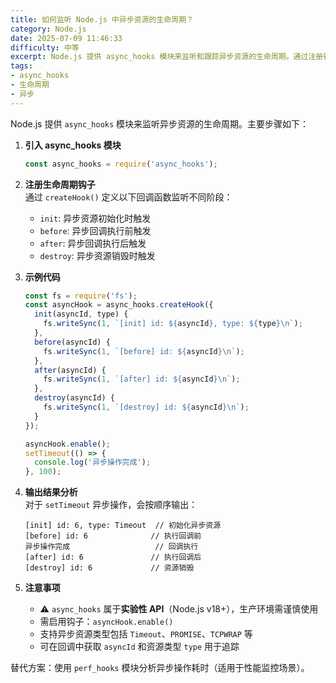 ```yaml
---
title: 如何监听 Node.js 中异步资源的生命周期？
category: Node.js
date: 2025-07-09 11:46:33
difficulty: 中等
excerpt: Node.js 提供 async_hooks 模块来监听和跟踪异步资源的生命周期。通过注册钩子函数，可以捕捉到异步操作的不同阶段，如初始化、执行前后及销毁事件。这有助于开发者进行性能分析和资源监控。
tags:
- async_hooks
- 生命周期
- 异步
---
```

Node.js 提供 `async_hooks` 模块来监听异步资源的生命周期。主要步骤如下：

1. **引入 async_hooks 模块**  
    ```javascript
    const async_hooks = require('async_hooks');
    ```

2. **注册生命周期钩子**  
    通过 `createHook()` 定义以下回调函数监听不同阶段：  
    - `init`: 异步资源初始化时触发  
    - `before`: 异步回调执行前触发  
    - `after`: 异步回调执行后触发  
    - `destroy`: 异步资源销毁时触发  

3. **示例代码**  
    ```javascript
    const fs = require('fs');
    const asyncHook = async_hooks.createHook({
      init(asyncId, type) {
        fs.writeSync(1, `[init] id: ${asyncId}, type: ${type}\n`);
      },
      before(asyncId) {
        fs.writeSync(1, `[before] id: ${asyncId}\n`);
      },
      after(asyncId) {
        fs.writeSync(1, `[after] id: ${asyncId}\n`);
      },
      destroy(asyncId) {
        fs.writeSync(1, `[destroy] id: ${asyncId}\n`);
      }
    });

    asyncHook.enable();
    setTimeout(() => { 
      console.log('异步操作完成'); 
    }, 100);
    ```

4. **输出结果分析**  
    对于 `setTimeout` 异步操作，会按顺序输出：  
    ```
    [init] id: 6, type: Timeout  // 初始化异步资源
    [before] id: 6              // 执行回调前
    异步操作完成                   // 回调执行
    [after] id: 6               // 执行回调后
    [destroy] id: 6             // 资源销毁
    ```

5. **注意事项**  
    - ⚠️ `async_hooks` 属于**实验性 API**（Node.js v18+），生产环境需谨慎使用  
    - 需启用钩子：`asyncHook.enable()`  
    - 支持异步资源类型包括 `Timeout`、`PROMISE`、`TCPWRAP` 等  
    - 可在回调中获取 `asyncId` 和资源类型 `type` 用于追踪  

替代方案：使用 `perf_hooks` 模块分析异步操作耗时（适用于性能监控场景）。
